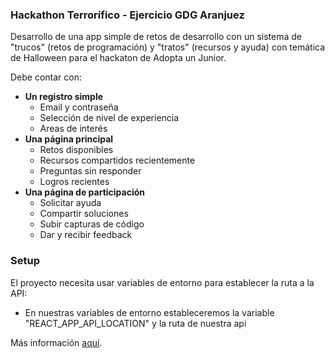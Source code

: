 ### Hackathon Terrorífico - Ejercicio GDG Aranjuez

Desarrollo de una app simple de retos de desarrollo con un sistema de "trucos" (retos de programación) y "tratos" (recursos y ayuda) con temática de Halloween para el hackaton de Adopta un Junior.

Debe contar con:
- **Un registro simple**
	- Email y contraseña
	- Selección de nivel de experiencia
	- Areas de interés
- **Una página principal**
	- Retos disponibles
	- Recursos compartidos recientemente
	- Preguntas sin responder
	- Logros recientes
- **Una página de participación**
	- Solicitar ayuda
	- Compartir soluciones
	- Subir capturas de código
	- Dar y recibir feedback

### Setup
El proyecto necesita usar variables de entorno para establecer la ruta a la API:
- En nuestras variables de entorno estableceremos la variable "REACT_APP_API_LOCATION" y la ruta de nuestra api

Más información [aquí](https://www.linkedin.com/posts/adoptaunjunior_hackathon-adoptaunjunior-ugcPost-7254414851756728321-XWzZ/?utm_source=share&utm_medium=member_desktop "aquí").
